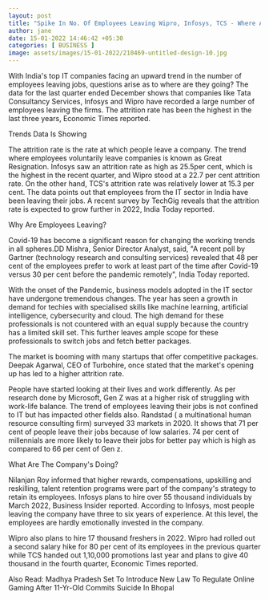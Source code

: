 ```yaml
---
layout: post
title: "Spike In No. Of Employees Leaving Wipro, Infosys, TCS - Where Are They Going?"
author: jane 
date: 15-01-2022 14:46:42 +05:30 
categories: [ BUSINESS ] 
image: assets/images/15-01-2022/210469-untitled-design-10.jpg
---
```

With India's top IT companies facing an upward trend in the number of employees leaving jobs, questions arise as to where are they going? The data for the last quarter ended December shows that companies like Tata Consultancy Services, Infosys and Wipro have recorded a large number of employees leaving the firms. The attrition rate has been the highest in the last three years, Economic Times reported.

Trends Data Is Showing

The attrition rate is the rate at which people leave a company. The trend where employees voluntarily leave companies is known as Great Resignation. Infosys saw an attrition rate as high as 25.5per cent, which is the highest in the recent quarter, and Wipro stood at a 22.7 per cent attrition rate. On the other hand, TCS's attrition rate was relatively lower at 15.3 per cent. The data points out that employees from the IT sector in India have been leaving their jobs. A recent survey by TechGig reveals that the attrition rate is expected to grow further in 2022, India Today reported.

Why Are Employees Leaving?

Covid-19 has become a significant reason for changing the working trends in all spheres.DD Mishra, Senior Director Analyst, said, "A recent poll by Gartner (technology research and consulting services) revealed that 48 per cent of the employees prefer to work at least part of the time after Covid-19 versus 30 per cent before the pandemic remotely", India Today reported.

With the onset of the Pandemic, business models adopted in the IT sector have undergone tremendous changes. The year has seen a growth in demand for techies with specialised skills like machine learning, artificial intelligence, cybersecurity and cloud. The high demand for these professionals is not countered with an equal supply because the country has a limited skill set. This further leaves ample scope for these professionals to switch jobs and fetch better packages.

The market is booming with many startups that offer competitive packages. Deepak Agarwal, CEO of Turbohire, once stated that the market's opening up has led to a higher attrition rate.

People have started looking at their lives and work differently. As per research done by Microsoft, Gen Z was at a higher risk of struggling with work-life balance. The trend of employees leaving their jobs is not confined to IT but has impacted other fields also. Randstad ( a multinational human resource consulting firm) surveyed 33 markets in 2020. It shows that 71 per cent of people leave their jobs because of low salaries. 74 per cent of millennials are more likely to leave their jobs for better pay which is high as compared to 66 per cent of Gen z.

What Are The Company's Doing?

Nilanjan Roy informed that higher rewards, compensations, upskilling and reskilling, talent retention programs were part of the company's strategy to retain its employees. Infosys plans to hire over 55 thousand individuals by March 2022, Business Insider reported. According to Infosys, most people leaving the company have three to six years of experience. At this level, the employees are hardly emotionally invested in the company.

Wipro also plans to hire 17 thousand freshers in 2022. Wipro had rolled out a second salary hike for 80 per cent of its employees in the previous quarter while TCS handed out 1,10,000 promotions last year and plans to give 40 thousand in the fourth quarter, Economic Times reported.

Also Read: Madhya Pradesh Set To Introduce New Law To Regulate Online Gaming After 11-Yr-Old Commits Suicide In Bhopal